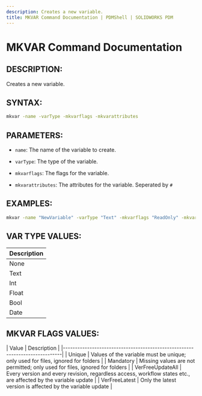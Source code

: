 ```yaml
---
description: Creates a new variable.
title: MKVAR Command Documentation | PDMShell | SOLIDWORKS PDM
---
```

# MKVAR Command Documentation

## DESCRIPTION:
Creates a new variable.

## SYNTAX:
```bash
mkvar -name -varType -mkvarflags -mkvarattributes 
```
## PARAMETERS:
- `name`: The name of the variable to create.

- `varType`: The type of the variable.

- `mkvarflags`: The flags for the variable.

- `mkvarattributes`: The attributes for the variable. Seperated by `#`

## EXAMPLES:
```bash
mkvar -name "NewVariable" -varType "Text" -mkvarflags "ReadOnly" -mkvarattributes "Attribute1#Attribute2"
```


## VAR TYPE VALUES:

| Description                  |
|------------------------------|
| None                         |
| Text                         |
| Int                          |
| Float                        |
| Bool                         |
| Date                         |

## MKVAR FLAGS VALUES:

| Value | Description                                                         |
|-----------------------------------------------------------------------------|
| Unique | Values of the variable must be unique; only used for files, ignored for folders |
| Mandatory | Missing values are not permitted; only used for files, ignored for folders |
| VerFreeUpdateAll | Every version and every revision, regardless access, workflow states etc., are affected by the variable update |
| VerFreeLatest | Only the latest version is affected by the variable update  |